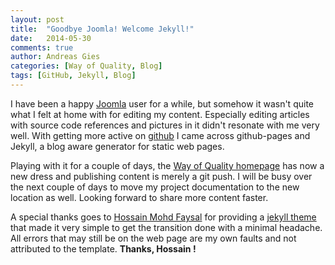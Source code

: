 ```yaml
---
layout: post
title:  "Goodbye Joomla! Welcome Jekyll!"
date:   2014-05-30
comments: true
author: Andreas Gies
categories: [Way of Quality, Blog]
tags: [GitHub, Jekyll, Blog]
---
```

I have been a happy [Joomla](http://www.joomla.org/) user for a while, but somehow it wasn't quite what I felt at home with for editing my content. Especially editing articles with source code references and pictures in it didn't resonate with me very well. With getting more active on [github](http://github.com/woq) I came across github-pages and Jekyll, a blog aware generator for static web pages.

Playing with it for a couple of days, the [Way of Quality homepage](http://www.wayofquality.de) has now a new dress and publishing content is merely a git push. I will be busy over the next couple of days to move my project documentation to the new location as well. Looking forward to share more content faster.

A special thanks goes to [Hossain Mohd Faysal](mailto:hmfaysal@alum.mit.edu) for providing a [jekyll theme](http://jekyllthemes.org/themes/hmfaysal-omega-theme/) that made it very simple to get the transition done with a minimal headache. All errors that may still be on the web page are my own faults and not attributed to the template. __Thanks, Hossain !__
